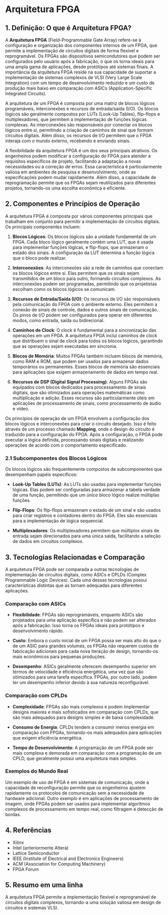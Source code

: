 # Arquitetura FPGA

## 1. Definição: O que é **Arquitetura FPGA**?
A **Arquitetura FPGA** (Field-Programmable Gate Array) refere-se à configuração e organização dos componentes internos de um FPGA, que permite a implementação de circuitos digitais de forma flexível e reprogramável. Os FPGAs são dispositivos semicondutores que podem ser configurados pelo usuário após a fabricação, o que os torna ideais para uma ampla gama de aplicações, desde protótipos até sistemas finais. A importância da arquitetura FPGA reside na sua capacidade de suportar a implementação de sistemas complexos de VLSI (Very Large Scale Integration) com um tempo de desenvolvimento reduzido e um custo de produção mais baixo em comparação com ASICs (Application-Specific Integrated Circuits).

A arquitetura de um FPGA é composta por uma matriz de blocos lógicos programáveis, interconexões e recursos de entrada/saída (I/O). Os blocos lógicos são geralmente compostos por LUTs (Look-Up Tables), flip-flops e multiplexadores, que permitem a implementação de funções lógicas complexas. As interconexões são responsáveis por conectar os blocos lógicos entre si, permitindo a criação de caminhos de sinal que formam circuitos digitais. Além disso, os recursos de I/O permitem que o FPGA interaja com o mundo externo, recebendo e enviando sinais.

A flexibilidade da arquitetura FPGA é um dos seus principais atrativos. Os engenheiros podem modificar a configuração do FPGA para atender a requisitos específicos de projeto, facilitando a adaptação a novas necessidades ou a correção de erros. Essa característica é particularmente valiosa em ambientes de pesquisa e desenvolvimento, onde as especificações podem mudar rapidamente. Além disso, a capacidade de reprogramação permite que os FPGAs sejam reutilizados para diferentes projetos, tornando-os uma escolha econômica e eficiente.

## 2. Componentes e Princípios de Operação
A arquitetura FPGA é composta por vários componentes principais que trabalham em conjunto para permitir a implementação de circuitos digitais. Os principais componentes incluem:

1. **Blocos Lógicos**: Os blocos lógicos são a unidade fundamental de um FPGA. Cada bloco lógico geralmente contém uma LUT, que é usada para implementar funções lógicas, e flip-flops, que armazenam o estado dos sinais. A configuração da LUT determina a função lógica que o bloco pode realizar.

2. **Interconexões**: As interconexões são a rede de caminhos que conectam os blocos lógicos entre si. Elas permitem que os sinais sejam transmitidos de um bloco para outro, formando circuitos complexos. As interconexões podem ser programadas, permitindo que os projetistas escolham como os blocos lógicos se comunicam.

3. **Recursos de Entrada/Saída (I/O)**: Os recursos de I/O são responsáveis pela comunicação do FPGA com o ambiente externo. Eles permitem a conexão de sinais de controle, dados e outros sinais de comunicação. Os pinos de I/O podem ser configurados para operar em diferentes modos, como entrada, saída ou bidirecional.

4. **Caminhos de Clock**: O clock é fundamental para a sincronização das operações em um FPGA. A arquitetura FPGA inclui caminhos de clock que distribuem o sinal de clock para todos os blocos lógicos, garantindo que as operações sejam executadas em sincronia.

5. **Blocos de Memória**: Muitos FPGAs também incluem blocos de memória, como RAM e ROM, que podem ser usados para armazenar dados temporários ou permanentes. Esses blocos de memória são essenciais para aplicações que exigem armazenamento de dados em tempo real.

6. **Recursos de DSP (Digital Signal Processing)**: Alguns FPGAs são equipados com blocos dedicados para processamento de sinais digitais, que são otimizados para operações matemáticas como multiplicação e adição. Esses recursos são particularmente úteis em aplicações de processamento de sinais, como processamento de áudio e vídeo.

Os princípios de operação de um FPGA envolvem a configuração dos blocos lógicos e interconexões para criar o circuito desejado. Isso é feito através de um processo chamado **Mapping**, onde o design do circuito é traduzido para a configuração do FPGA. Após a configuração, o FPGA pode executar a lógica definida, processando sinais digitais e realizando operações de acordo com o comportamento especificado.

### 2.1 Subcomponentes dos Blocos Lógicos
Os blocos lógicos são frequentemente compostos de subcomponentes que desempenham papéis específicos:

- **Look-Up Tables (LUTs)**: As LUTs são usadas para implementar funções lógicas. Elas podem ser configuradas para armazenar a tabela verdade de uma função, permitindo que um único bloco lógico realize múltiplas funções.
  
- **Flip-Flops**: Os flip-flops armazenam o estado de um sinal e são usados para criar registros e contadores dentro do FPGA. Eles são essenciais para a implementação de lógica sequencial.

- **Multiplexadores**: Os multiplexadores permitem que múltiplos sinais de entrada sejam direcionados para uma única saída, facilitando a seleção de dados em circuitos complexos.

## 3. Tecnologias Relacionadas e Comparação
A arquitetura FPGA pode ser comparada a outras tecnologias de implementação de circuitos digitais, como ASICs e CPLDs (Complex Programmable Logic Devices). Cada uma dessas tecnologias possui características distintas que as tornam adequadas para diferentes aplicações.

### Comparação com ASICs
- **Flexibilidade**: FPGAs são reprogramáveis, enquanto ASICs são projetados para uma aplicação específica e não podem ser alterados após a fabricação. Isso torna os FPGAs ideais para protótipos e desenvolvimento rápido.

- **Custo**: Embora o custo inicial de um FPGA possa ser mais alto do que o de um ASIC para grandes volumes, os FPGAs não requerem custos de fabricação adicionais para cada nova iteração de design, tornando-os mais econômicos para pequenas produções.

- **Desempenho**: ASICs geralmente oferecem desempenho superior em termos de velocidade e eficiência energética, uma vez que são otimizados para uma tarefa específica. FPGAs, por outro lado, podem ter um desempenho inferior devido à sua natureza reconfigurável.

### Comparação com CPLDs
- **Complexidade**: FPGAs são mais complexos e podem implementar designs maiores e mais sofisticados em comparação com CPLDs, que são mais adequados para designs simples e de baixa complexidade.

- **Consumo de Energia**: CPLDs tendem a consumir menos energia em comparação com FPGAs, tornando-os mais adequados para aplicações que exigem eficiência energética.

- **Tempo de Desenvolvimento**: A programação de um FPGA pode ser mais complexa e demorada em comparação com a programação de um CPLD, que geralmente possui uma arquitetura mais simples.

### Exemplos do Mundo Real
Um exemplo de uso de FPGA é em sistemas de comunicação, onde a capacidade de reconfiguração permite que os engenheiros ajustem rapidamente os protocolos de comunicação sem a necessidade de hardware adicional. Outro exemplo é em aplicações de processamento de imagem, onde FPGAs podem ser usados para implementar algoritmos complexos de processamento em tempo real, como filtragem e detecção de bordas.

## 4. Referências
- Xilinx
- Intel (anteriormente Altera)
- Lattice Semiconductor
- IEEE (Institute of Electrical and Electronics Engineers)
- ACM (Association for Computing Machinery)
- FPGA Forum

## 5. Resumo em uma linha
A arquitetura FPGA permite a implementação flexível e reprogramável de circuitos digitais complexos, tornando-a uma solução valiosa em design de circuitos e sistemas VLSI.